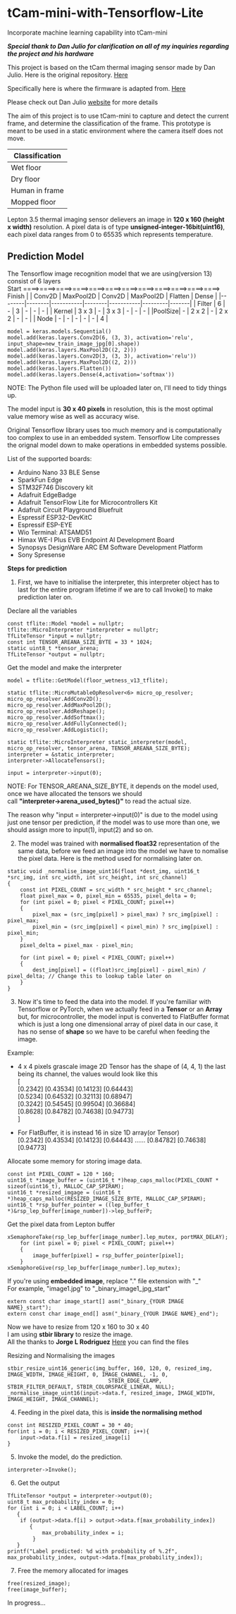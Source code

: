 # tCam-mini-with-Tensorflow-Lite
Incorporate machine learning capability into tCam-mini

***Special thank to Dan Julio for clarification on all of my inquiries regarding the project and his hardware***

This project is based on the tCam thermal imaging sensor made by Dan Julio.
Here is the original repository.
[Here](https://github.com/danjulio/tCam)

Specifically here is where the firmware is adapted from.
[Here](https://github.com/danjulio/tCam/tree/main/tCam-Mini/firmware)

Please check out Dan Julio [website](http://www.danjuliodesigns.com/products/tcam_mini.html) for more details 

The aim of this project is to use tCam-mini to capture and detect the current frame, and determine 
the classification of the frame. This prototype is meant to be used in a static environment where the camera
itself does not move.

| Classification | 
| -------------- | 
|   Wet floor    | 
|   Dry floor    | 
| Human in frame |
|  Mopped floor  |

Lepton 3.5 thermal imaging sensor delievers an image in **120 x 160 (height x width)** resolution. A pixel data is of type **unsigned-integer-16bit(uint16)**,
each pixel data ranges from 0 to 65535 which represents temperature. 

## Prediction Model

The Tensorflow image recognition model that we are using(version 13) consist of 6 layers  
Start ====>====>====>====>====>====>====>====>====>====>====>====> Finish
|        | Conv2D | MaxPool2D | Conv2D | MaxPool2D | Flatten | Dense |
|--------|--------|-----------|--------|-----------|---------|-------|
| Filter |    6   |     -     |   3    |     -     |    -    |   -   |
| Kernel |  3 x 3 |     -     | 3 x 3  |     -     |    -    |   -   |
|PoolSize|    -   |   2 x 2   |    -   |   2 x 2   |    -    |   -   |
| Node   |    -   |     -     |    -   |     -     |    -    |   4   |

```
model = keras.models.Sequential()
model.add(keras.layers.Conv2D(6, (3, 3), activation='relu', input_shape=new_train_image_jpg[0].shape))
model.add(keras.layers.MaxPool2D((2, 2)))
model.add(keras.layers.Conv2D(3, (3, 3), activation='relu'))
model.add(keras.layers.MaxPool2D((2, 2)))
model.add(keras.layers.Flatten())
model.add(keras.layers.Dense(4,activation='softmax'))
```

NOTE: The Python file used will be uploaded later on, I'll need to tidy things up.

The model input is **30 x 40 pixels** in resolution, this is the most optimal value memory wise as well as accuracy wise.

Original Tensorflow library uses too much memory and is computationally too complex to use in an embedded system.
Tensorflow Lite compresses the orignal model down to make operations in embedded systems possible.

List of the supported boards:

+ Arduino Nano 33 BLE Sense
+ SparkFun Edge
+ STM32F746 Discovery kit
+ Adafruit EdgeBadge
+ Adafruit TensorFlow Lite for Microcontrollers Kit
+ Adafruit Circuit Playground Bluefruit
+ Espressif ESP32-DevKitC
+ Espressif ESP-EYE
+ Wio Terminal: ATSAMD51
+ Himax WE-I Plus EVB Endpoint AI Development Board
+ Synopsys DesignWare ARC EM Software Development Platform
+ Sony Spresense


**Steps for prediction**

1. First, we have to initialise the interpreter, this interpreter object has to last for the entire program lifetime if we are to call Invoke() to make prediction later on.

Declare all the variables
```
const tflite::Model *model = nullptr;
tflite::MicroInterpreter *interpreter = nullptr;
TfLiteTensor *input = nullptr;
const int TENSOR_AREANA_SIZE_BYTE = 33 * 1024;
static uint8_t *tensor_arena;
TfLiteTensor *output = nullptr;

```
Get the model and make the interpreter
```
model = tflite::GetModel(floor_wetness_v13_tflite);

static tflite::MicroMutableOpResolver<6> micro_op_resolver;
micro_op_resolver.AddConv2D();
micro_op_resolver.AddMaxPool2D();
micro_op_resolver.AddReshape();
micro_op_resolver.AddSoftmax();
micro_op_resolver.AddFullyConnected();
micro_op_resolver.AddLogistic();
    
static tflite::MicroInterpreter static_interpreter(model, micro_op_resolver, tensor_arena, TENSOR_AREANA_SIZE_BYTE);
interpreter = &static_interpreter;
interpreter->AllocateTensors();

input = interpreter->input(0);

```

NOTE: For TENSOR_AREANA_SIZE_BYTE, it depends on the model used, once we have allocated the tensors we should  
call **"interpreter->arena_used_bytes()"** to read the    actual size.

The reason why "input = interpreter->input(0)" is due to the model using just one tensor per prediction, if the model was to use more than one, we should assign more 
to input(1), input(2) and so on.


2. The model was trained with **normalised float32** representation of the same data, before we feed an image into the model we have to nomalise the pixel data. Here is the method used for normalising later on.
```
static void _normalise_image_uint16(float *dest_img, uint16_t *src_img, int src_width, int src_height, int src_channel)
{
    const int PIXEL_COUNT = src_width * src_height * src_channel;
    float pixel_max = 0, pixel_min = 65535, pixel_delta = 0;
    for (int pixel = 0; pixel < PIXEL_COUNT; pixel++)
    {
        pixel_max = (src_img[pixel] > pixel_max) ? src_img[pixel] : pixel_max;
        pixel_min = (src_img[pixel] < pixel_min) ? src_img[pixel] : pixel_min;
    }
    pixel_delta = pixel_max - pixel_min;

    for (int pixel = 0; pixel < PIXEL_COUNT; pixel++)
    {
        dest_img[pixel] = ((float)src_img[pixel] - pixel_min) / pixel_delta; // Change this to lookup table later on
    }
}
```
3. Now it's time to feed the data into the model. If you're familiar with Tensorflow or PyTorch, when we actually feed in a **Tensor** or an **Array** but, for microcontroller, the model input is converted to FlatBuffer format which is just a long one dimensional array of pixel data in our case, it has no sense of **shape** so we have to be careful when feeding the image.

Example:  
+ 4 x 4 pixels grascale image 2D Tensor has the shape of (4, 4, 1) the last being its channel, the values would look like this  
[  
[0.2342] [0.43534] [0.14123] [0.64443]  
[0.5234] [0.64532] [0.32113] [0.68947]  
[0.3242] [0.54545] [0.99504] [0.36684]  
[0.8628] [0.84782] [0.74638] [0.94773]  
]  

+ For FlatBuffer, it is instead 16 in size 1D array(or Tensor)  
[0.2342] [0.43534] [0.14123] [0.64443] ...... [0.84782] [0.74638] [0.94773]  

Allocate some memory for storing image data.  
```
const int PIXEL_COUNT = 120 * 160;
uint16_t *image_buffer = (uint16_t *)heap_caps_malloc(PIXEL_COUNT * sizeof(uint16_t), MALLOC_CAP_SPIRAM);
uint16_t *resized_imgage = (uint16_t *)heap_caps_malloc(RESIZED_IMAGE_SIZE_BYTE, MALLOC_CAP_SPIRAM);
uint16_t *rsp_buffer_pointer = ((lep_buffer_t *)&rsp_lep_buffer[image_number])->lep_bufferP;
```
Get the pixel data from Lepton buffer
```
xSemaphoreTake(rsp_lep_buffer[image_number].lep_mutex, portMAX_DELAY); 
    for (int pixel = 0; pixel < PIXEL_COUNT; pixel++)
    {
        image_buffer[pixel] = rsp_buffer_pointer[pixel];
    }
xSemaphoreGive(rsp_lep_buffer[image_number].lep_mutex);
```
If you're using **embedded image**, replace "." file extension with "_"  
For example, "image1.jpg" to "_binary_image1_jpg_start"
```
extern const char image_start[] asm("_binary_{YOUR IMAGE NAME}_start");
extern const char image_end[] asm("_binary_{YOUR IMAGE NAME}_end");
```
Now we have to resize from 120 x 160 to 30 x 40  
I am using **stbir library** to resize the image.  
All the thanks to **Jorge L Rodriguez**
[Here](https://github.com/nothings/stb/blob/master/stb_image_resize.h) you can find the files

Resizing and Normalising the images
```
stbir_resize_uint16_generic(img_buffer, 160, 120, 0, resized_img, IMAGE_WIDTH, IMAGE_HEIGHT, 0, IMAGE_CHANNEL, -1, 0,
                                STBIR_EDGE_CLAMP, STBIR_FILTER_DEFAULT, STBIR_COLORSPACE_LINEAR, NULL);
_normalise_image_uint16(input->data.f, resized_image, IMAGE_WIDTH, IMAGE_HEIGHT, IMAGE_CHANNEL);
```

4. Feeding in the pixel data, this is **inside the normalising method**
```
const int RESIZED_PIXEL_COUNT = 30 * 40;
for(int i = 0; i < RESIZED_PIXEL_COUNT; i++){
    input->data.f[i] = resized_image[i]
}
```
5. Invoke the model, do the prediction.
```
interpreter->Invoke();
```
6. Get the output
```
TfLiteTensor *output = interpreter->output(0);
uint8_t max_probability_index = 0;
for (int i = 0; i < LABEL_COUNT; i++)
   {
    if (output->data.f[i] > output->data.f[max_probability_index])
       {
           max_probability_index = i;
        }
   }
printf("Label predicted: %d with probability of %.2f", max_probability_index, output->data.f[max_probability_index]);
```
7. Free the memory allocated for images
```
free(resized_image);
free(image_buffer);
```

In progress...






